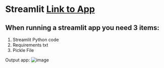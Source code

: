 # Streamlit [Link to App](https://liam-parnis-streamlit-class-st-xz5die.streamlit.app/)   
## When running a streamlit app you need 3 items:   
1. Streamlit Python code
2. Requirements txt
3. Pickle File

Output app:
![image](https://user-images.githubusercontent.com/111186343/212885156-ba98982f-f4c6-4e3f-8978-8bca2cddf7ca.png)

